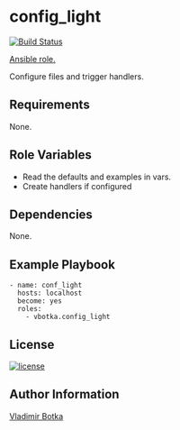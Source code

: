 # config_light

[![Build Status](https://travis-ci.org/vbotka/ansible-config-light.svg?branch=master)](https://travis-ci.org/vbotka/ansible-config-light)

[Ansible role.](https://galaxy.ansible.com/vbotka/config_light/)

Configure files and trigger handlers.


## Requirements

None.


## Role Variables

* Read the defaults and examples in vars.
* Create handlers if configured


## Dependencies

None.


## Example Playbook

```
- name: conf_light
  hosts: localhost
  become: yes
  roles:
    - vbotka.config_light
```

## License

[![license](https://img.shields.io/badge/license-BSD-red.svg)](https://www.freebsd.org/doc/en/articles/bsdl-gpl/article.html)


## Author Information

[Vladimir Botka](https://botka.link)

